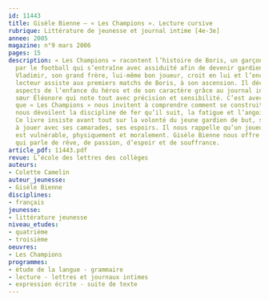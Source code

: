 ```yaml
---
id: 11443
title: Gisèle Bienne – « Les Champions ». Lecture cursive
rubrique: Littérature de jeunesse et journal intime [4e-3e]
annee: 2005
magazine: n°9 mars 2006
pages: 15
description: « Les Champions » racontent l’histoire de Boris, un garçon passionné
  par le football qui s’entraîne avec assiduité afin de devenir gardien de but professionnel.
  Vladimir, son grand frère, lui-même bon joueur, croit en lui et l’encourage. Le
  lecteur assiste aux premiers matchs de Boris, à son ascension. Il découvre certains
  aspects de l’enfance du héros et de son caractère grâce au journal intime de sa
  sœur Éléonore qui note tout avec précision et sensibilité. C’est avec tendresse
  que « Les Champions » nous invitent à comprendre comment se construit un champion,
  nous dévoilent la discipline de fer qu’il suit, la fatigue et l’angoisse qu’il endure.
  Ce livre insiste avant tout sur la volonté du jeune gardien de but, son plaisir
  à jouer avec ses camarades, ses espoirs. Il nous rappelle qu’un joueur professionnel
  est vulnérable, physiquement et moralement. Gisèle Bienne nous offre un roman initiatique
  qui parle de rêve, de passion, d’espoir et de souffrance.
article_pdf: 11443.pdf
revue: L’école des lettres des collèges
auteurs:
- Colette Camelin
auteur_jeunesse:
- Gisèle Bienne
disciplines:
- français
jeunesse:
- littérature jeunesse
niveau_etudes:
- quatrième
- troisième
oeuvres:
- Les Champions
programmes:
- étude de la langue - grammaire
- lecture - lettres et journaux intimes
- expression écrite - suite de texte
---
```

